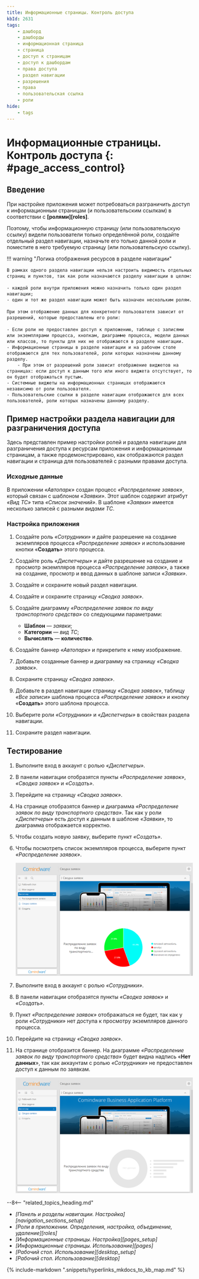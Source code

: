 ```yaml
---
title: Информационные страницы. Контроль доступа
kbId: 2631
tags:
    - дашборд
    - дашборды
    - информационная страница
    - страница
    - доступ к страницам
    - доступ к дашбордам
    - права доступа
    - раздел навигации
    - разрешения
    - права
    - пользовательская ссылка
    - роли
hide:
    - tags
---
```


# Информационные страницы. Контроль доступа {: #page_access_control}

## Введение

При настройке приложения может потребоваться разграничить доступ к информационным страницам (и пользовательским ссылкам) в соответствии с **[ролями][roles]**.

Поэтому, чтобы информационную страницу (или пользовательскую ссылку) видели пользователи только определённой роли, создайте отдельный раздел навигации, назначьте его только данной роли и поместите в него требуемую страницу (или пользовательскую ссылку).

!!! warning "Логика отображения ресурсов в разделе навигации"

    В рамках одного раздела навигации нельзя настроить видимость отдельных страниц и пунктов, так как роли назначаются разделу навигации в целом:

    - каждой роли внутри приложения можно назначить только один раздел навигации;
    - один и тот же раздел навигации может быть назначен нескольким ролям.

    При этом отображение данных для конкретного пользователя зависит от разрешений, которые предоставлены его роли:

    - Если роли не предоставлен доступ к приложению, таблице с записями или экземплярами процесса, кнопкам, диаграмме процесса, модели данных или классов, то пункты для них не отображаются в разделе навигации.
    - Информационные страницы в разделе навигации и на рабочем столе отображаются для тех пользователей, роли которых назначены данному разделу.
        - При этом от разрешений роли зависит отображение виджетов на страницах: если доступ к данным того или иного виджета отсутствует, то он будет отображаться пустым.
    - Системные виджеты на информационных страницах отображаются независимо от роли пользователя.
    - Пользовательские ссылки в разделе навигации отображаются для всех пользователей, роли которых назначены данному разделу.

## Пример настройки раздела навигации для разграничения доступа

Здесь представлен пример настройки ролей и раздела навигации для разграничения доступа к ресурсам приложения и информационным страницам, а также продемонстрировано, как отображаются раздел навигации и страница для пользователей с разными правами доступа.

### Исходные данные

В приложении _«Автопарк»_ создан процесс _«Распределение заявок»_, который связан с шаблоном _«Заявки»_. Этот шаблон содержит атрибут _«Вид ТС»_ типа _«Список значений»_. В шаблоне _«Заявки»_ имеется несколько записей с разными _видами ТС_.

### Настройка приложения

1. Создайте роль _«Сотрудники»_ и дайте разрешение на создание экземпляров процесса _«Распределение заявок»_ и использование кнопки «**Создать**» этого процесса.
2. Создайте роль _«Диспетчеры»_ и дайте разрешение на создание и просмотр экземпляров процесса _«Распределение заявок»_, а также на создание, просмотр и ввод данных в шаблоне записи _«Заявки»_.
3. Создайте и сохраните новый раздел навигации.
4. Создайте и сохраните страницу _«Сводка заявок»_.
5. Создайте диаграмму _«Распределение заявок по виду транспортного средства»_ со следующими параметрами:

    - **Шаблон** — _заявки_;
    - **Категории** — _вид ТС_;
    - **Вычислять** — **количество**.

6. Создайте баннер _«Автопарк»_ и прикрепите к нему изображение.
7. Добавьте созданные баннер и диаграмму на страницу _«Сводка заявок»_.
8. Сохраните страницу _«Сводка заявок»_.
9. Добавьте в раздел навигации страницу _«Сводка заявок»_, таблицу _«Все записи»_ шаблона процесса _«Распределение заявок»_ и кнопку «**Создать**» этого шаблона процесса.
10. Выберите роли _«Сотрудники»_ и _«Диспетчеры»_ в свойствах раздела навигации.
11. Сохраните раздел навигации.

## Тестирование

1. Выполните вход в аккаунт с ролью _«Диспетчеры»_.
2. В панели навигации отобразятся пункты _«Распределение заявок»_, _«Сводка заявок»_ и _«Создать»_.
3. Перейдите на страницу _«Сводка заявок»_.
4. На странице отобразятся баннер и диаграмма _«Распределение заявок по виду транспортного средства»_. Так как у роли _«Диспетчеры»_ есть доступ к данным в шаблоне _«Заявки»_, то диаграмма отображается корректно.
5. Чтобы создать новую заявку, выберите пункт _«Создать»_.
6. Чтобы посмотреть список экземпляров процесса, выберите пункт _«Распределение заявок»_.

    _![Отображение виджетов на странице «Сводка заявок» при наличии доступа к данным](img/page_access_control_full_access.png)_

7. Выполните вход в аккаунт с ролью _«Сотрудники»_.
8. В панели навигации отобразятся пункты _«Сводка заявок»_ и _«Создать»_.
9. Пункт _«Распределение заявок»_ отображаться не будет, так как у роли _«Сотрудники»_ нет доступа к просмотру экземпляров данного процесса.
10. Перейдите на страницу _«Сводка заявок»_.
11. На странице отобразится баннер. На диаграмме _«Распределение заявок по виду транспортного средства»_ будет видна надпись «**Нет данных**», так как аккаунтам с ролью _«Сотрудники»_ не предоставлен доступ к данным по заявкам.

    _![Отображение виджетов на странице «Сводка заявок» при отсутствии доступа к данным](img/page_access_control_partial_access.png)_

<div class="relatedTopics" markdown="block">

--8<-- "related_topics_heading.md"

- _[Панель и разделы навигации. Настройка][navigation_sections_setup]_
- _[Роли в приложении. Определения, настройка, объединение, удаление][roles]_
- _[Информационные страницы. Настройка][pages_setup]_
- _[Информационные страницы. Использование][pages]_
- _[Рабочий стол. Использование][desktop_setup]_
- _[Рабочий стол. Использование][desktop]_

</div>

{%
include-markdown ".snippets/hyperlinks_mkdocs_to_kb_map.md"
%}
